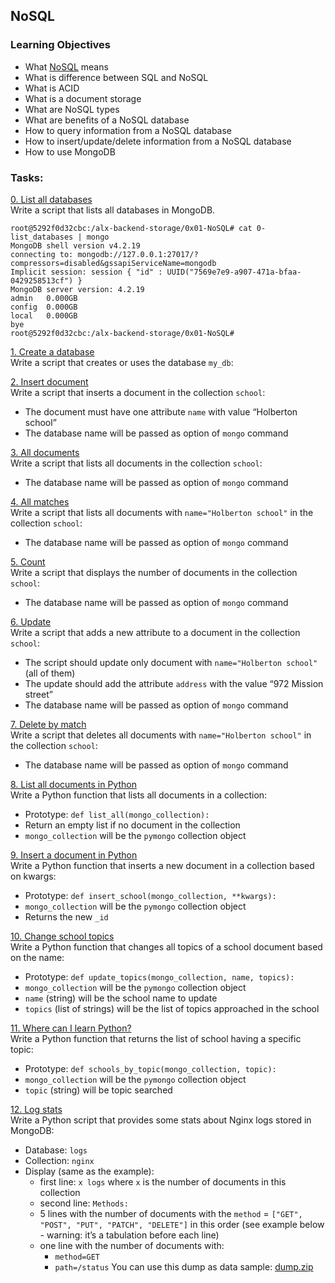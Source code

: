 ## NoSQL
### Learning Objectives <br>
* What [NoSQL](https://riak.com/resources/nosql-databases/) means
* What is difference between SQL and NoSQL
* What is ACID
* What is a document storage
* What are NoSQL types
* What are benefits of a NoSQL database
* How to query information from a NoSQL database
* How to insert/update/delete information from a NoSQL database
* How to use MongoDB

### Tasks: <br>
[0. List all databases](./0-list_databases)<br>
Write a script that lists all databases in MongoDB.<br>
```
root@5292f0d32cbc:/alx-backend-storage/0x01-NoSQL# cat 0-list_databases | mongo
MongoDB shell version v4.2.19
connecting to: mongodb://127.0.0.1:27017/?compressors=disabled&gssapiServiceName=mongodb
Implicit session: session { "id" : UUID("7569e7e9-a907-471a-bfaa-0429258513cf") }
MongoDB server version: 4.2.19
admin   0.000GB
config  0.000GB
local   0.000GB
bye
root@5292f0d32cbc:/alx-backend-storage/0x01-NoSQL#
```

[1. Create a database](./1-use_or_create_database)<br>
Write a script that creates or uses the database `my_db`:

[2. Insert document](./2-insert)<br>
Write a script that inserts a document in the collection `school`:

* The document must have one attribute `name` with value “Holberton school”
* The database name will be passed as option of `mongo` command

[3. All documents](./3-all)<br>
Write a script that lists all documents in the collection `school`:

* The database name will be passed as option of `mongo` command

[4. All matches](./4-match)<br>
Write a script that lists all documents with `name="Holberton school"` in the collection `school`:

* The database name will be passed as option of `mongo` command

[5. Count](./5-count)<br>
Write a script that displays the number of documents in the collection `school`:

* The database name will be passed as option of `mongo` command

[6. Update](./6-update)<br>
Write a script that adds a new attribute to a document in the collection `school`:

* The script should update only document with `name="Holberton school"` (all of them)
* The update should add the attribute `address` with the value “972 Mission street”
* The database name will be passed as option of `mongo` command

[7. Delete by match](./7-delete)<br>
Write a script that deletes all documents with `name="Holberton school"` in the collection `school`:

* The database name will be passed as option of `mongo` command

[8. List all documents in Python](./8-all.py)<br>
Write a Python function that lists all documents in a collection:

* Prototype: `def list_all(mongo_collection):`
* Return an empty list if no document in the collection
* `mongo_collection` will be the `pymongo` collection object

[9. Insert a document in Python](./9-insert_school.py)<br>
Write a Python function that inserts a new document in a collection based on kwargs:

* Prototype: `def insert_school(mongo_collection, **kwargs):`
* `mongo_collection` will be the `pymongo` collection object
* Returns the new `_id`

[10. Change school topics](./10-update_topics.py)<br>
Write a Python function that changes all topics of a school document based on the name:

* Prototype: `def update_topics(mongo_collection, name, topics):`
* `mongo_collection` will be the `pymongo` collection object
* `name` (string) will be the school name to update
* `topics` (list of strings) will be the list of topics approached in the school

[11. Where can I learn Python?](./11-schools_by_topic.py)<br>
Write a Python function that returns the list of school having a specific topic:

* Prototype: `def schools_by_topic(mongo_collection, topic):`
* `mongo_collection` will be the `pymongo` collection object
* `topic` (string) will be topic searched

[12. Log stats](./12-log_stats.py)<br>
Write a Python script that provides some stats about Nginx logs stored in MongoDB:

* Database: `logs`
* Collection: `nginx`
* Display (same as the example):
  * first line: `x logs` where `x` is the number of documents in this collection
  * second line: `Methods:`
  * 5 lines with the number of documents with the `method` = `["GET", "POST", "PUT", "PATCH", "DELETE"]` in this order (see example below - warning: it’s a tabulation before each line)
  * one line with the number of documents with:
    * `method=GET`
    * `path=/status`
You can use this dump as data sample: [dump.zip]()

